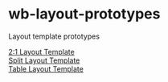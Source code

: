 # wb-layout-prototypes
Layout template prototypes


[2:1 Layout Template](https://jackie-renner.github.io/wb-layout-prototypes/2-1-layout.html)   
[Split Layout Template](https://jackie-renner.github.io/wb-layout-prototypes/split.html)  
[Table Layout Template](https://jackie-renner.github.io/wb-layout-prototypes/table.html)  

